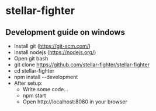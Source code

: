# stellar-fighter
## Development guide on windows
- Install git (https://git-scm.com/)
- Install nodejs (https://nodejs.org/)
- Open git bash
- git clone https://github.com/stellar-fighter/stellar-fighter
- cd stellar-fighter
- npm install --development
- After setup:
   - Write some code...
   - npm start
   - Open http://localhost:8080 in your browser
